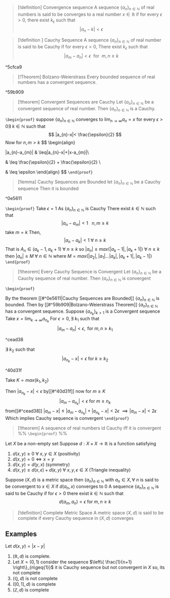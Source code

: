 >[!definition] Convergence sequence
>A sequence $\left\{ a_{n} \right\}_{n \in \mathbb{N}}$ of real numbers is said to be converges to a real number $x\in \mathbb{R}$ if for every $\epsilon>0$, there exist $k_{\epsilon}$ such that 
>$$|a_{n}-k|<\epsilon$$


>[!definition ] Cauchy Sequence 
>A sequence $\left\{ a_{n} \right\}_{n \in \mathbb{N}}$ of real number is said to be Cauchy if for every $\epsilon>0$, There exist $k_{\epsilon}$ such that
>$$|a_{m}-a_{n}| < \epsilon \ \ \text{for}\ \ m,n\geq k
>$$

^5cfca9


>[!Theorem] Bolzano-Weierstrass
>Every bounded sequence of real numbers has a convergent sequence.

^59b909


>[!theorem] Convergent Sequences are Cauchy
>Let $\left\{ a_{n} \right\}_{n \in \mathbb{N}}$ be a convergent sequence of real number. Then $\left\{ a_{n} \right\}_{n \in \mathbb{N}}$ is a Cauchy.

`\begin{proof}`
suppose $\left\{ a_{n} \right\}_{n \in \mathbb{N}}$ converges to $\lim_{ n \to \infty }a_{n}=x$ 
for every $\epsilon>0 \exists \ k\in \mathbb{N}$ such that 
$$
|a_{n}-x|< \frac{\epsilon}{2}
$$
Now for $n,m>k$
$$
\begin{align}


|a_{n}-a_{m}| & \leq|a_{n}-x|+|x-a_{m}|\\

 & \leq \frac{\epsilon}{2} + \frac{\epsilon}{2} \\
 
 & \leq \epsilon
\end{align}
$$
`\end{proof}`


>[!lemma] Cauchy Sequences are Bounded
>let $\left\{ a_{n} \right\}_{n \in \mathbb{N}}$ be a Cauchy sequence
>Then it is bounded

^0e5611

`\begin{proof}`
Take $\epsilon=1$ As $\left\{ a_{n} \right\}_{n \in \mathbb{N}}$ is Cauchy There exist $k\in \mathbb{N}$ such that 
$$
|a_{n}-a_{m}|<1 \ \ \ n,m\geq k 
$$
take $m=k$ Then,
$$
|a_{n}-a_{k}|<1 \ \forall \ n\geq k
$$
That is $A_{n}\in(a_{k}-1,a_{k}+1) \ \forall \ n\geq k$ 
so $|a_{n}|\leq max\left\{ |a_{k}-1|,|a_{k}+1| \right\} \ \forall \ n\geq k$ 
then $|a_{n}|\leq M \ \forall \ n\in \mathbb{N}$ where $M=max\left\{ |a_{2}|,|a_{1}|\dots|a_{k}|,|a_{k}+1|,|a_{k}-1| \right\}$
`\end{proof}`


>[!theorem] Every Cauchy Sequence is Convergent
>Let $\left\{ a_{n} \right\}_{n \in \mathbb{N}}$ be a Cauchy sequence of real number. Then $\left\{ a_{n} \right\}_{n \in \mathbb{N}}$ is convergent


`\begin{proof}`

By the theorem [[#^0e5611|Cauchy Sequences are Bounded]] $\left\{ a_{n} \right\}_{n \in \mathbb{N}}$ is bounded. Then by [[#^59b909|Bolzano-Weierstrass Theorem]] $\left\{ a_{n} \right\}_{n \in \mathbb{N}}$ has a convergent sequence.
Suppose $\left\{ a_{n_{k}} \right\}_{k >1}$ is a Convergent sequence
Take $x=\lim_{ k \to \infty } a_{n_{k}}$ 
For $\epsilon>0, \exists \ k_{1}$ such that
$$
|a_{m}-a_{n}|<\epsilon, \text{  for } m,n\geq k_{1}
$$

^cead38

$\exists \ k_{2}$ such that
$$
|a_{n_{k}} -x| < \epsilon \text{ for } k\geq k_{2}
$$

^40d31f


Take $K=max\left\{ k_{1},k_{2} \right\}$

Then $|a_{n_{k}}-x|<\epsilon$ by[[#^40d31f]]
now for $m\geq K$
$$
|a_{m}-a_{n_{k}}|<\epsilon \text{ for } m\geq n_{k }
$$
from[[#^cead38]]
$|a_{m}-x|\leq|a_{m}-a_{n_{k}}|+|a_{n_{k}}-x| <2\epsilon$
$\implies |a_{m} -x|<2\epsilon$
Which implies Cauchy sequence is convergent
`\end{proof}`

>[!theorem] 
>A sequence of real numbers id Cauchy iff it is convergent
%% 
`\begin{proof}` %%

Let $X$ be a non-empty set
Suppose $d:X\times X \to \mathbb{R}$ is a function satisfying
1. $d(x,y)\geq0 \ \forall \ x,y\in X$ (positivity)
2. $d(x,y)=0 \iff x=y$
3. $d(x,y)=d(y,x)$ (symmetry)
4. $d(x,y)\leq d(x,\epsilon)+d(\epsilon,y) \ \forall \ x,y,\epsilon \in X$ (Triangle inequality)

Suppose $(X,d)$ is a metric space then $\left\{ a_{n} \right\}_{n \in \mathbb{N}}$ with $a_{n}\in X, \forall \ n$ is said to be convergent to $x\in X$ if ${d(a_{n},x)}$ converges to $0$
A sequence $\left\{ a_{n} \right\}_{n \in \mathbb{N}}$ is said to be Cauchy if for $\epsilon>0$ there exist $k\in \mathbb{N}$ such that
$$
d(a_{m},a_{n})<\epsilon \text{ for  } m,n\geq k
$$

>[!definition] Complete Metric Space
>A metric space $(X,d)$ is said to be complete if every Cauchy sequence in $(X,d)$ converges
## Examples
Let $d(x,y)=|x-y|$ 
1. $(\mathbb{R},d)$ is complete.
2. Let $X=(0,1)$ consider the sequence $\left\{ \frac{1}{n+1} \right\}_{n\geq{1}}$ it is Cauchy sequence but not convergent in $X$ so, its not complete
3. $(\mathbb{Q},d)$ is not complete
4. $([0,1],d)$ is complete
5. $(\mathbb{Z},d)$ is complete

